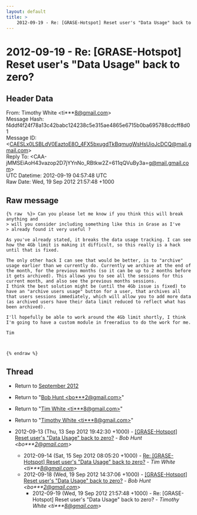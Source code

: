 ```yaml
---
layout: default
title: >
    2012-09-19 - Re: [GRASE-Hotspot] Reset user's "Data Usage" back to zero?
---
```


# 2012-09-19 - Re: [GRASE-Hotspot] Reset user's "Data Usage" back to zero?

## Header Data

From: Timothy White \<ti***8@gmail.com\><br>
Message Hash: f4ddf4f24f78a13c42babc124238c5e315ae4865e6715b0ba695788cdcff8d01<br>
Message ID: \<CAESLx0LSBLdV0EaztoE8O_4FX5bxugdTkBqmugWsHsUioJcDCQ@mail.gmail.com\><br>
Reply To: \<CAA-jMMSEiAoH43vazop2D7jYYnNo_RBtkw2Z=611qQVuBy3a=g@mail.gmail.com\><br>
UTC Datetime: 2012-09-19 04:57:48 UTC<br>
Raw Date: Wed, 19 Sep 2012 21:57:48 +1000<br>

## Raw message

```
{% raw  %}> Can you please let me know if you think this will break anything and
> will you consider including something like this in Grase as I've
> already found it very useful ?

As you've already stated, it breaks the data usage tracking. I can see
how the 4Gb limit is making it difficult, so this really is a hack
until that is fixed.

The only other hack I can see that would be better, is to "archive"
usage earlier than we currently do. Currently we archive at the end of
the month, for the previous months (so it can be up to 2 months before
it gets archived). This allows you to see all the sessions for this
current month, and also see the previous months sessions.
I think the best solution might be (until the 4Gb issue is fixed) to
have an "archive users usage" button for a user, that archives all
that users sessions immediately, which will allow you to add more data
(as archived users have their data limit reduced to reflect what has
been archived).

I'll hopefully be able to work around the 4Gb limit shortly, I think
I'm going to have a custom module in freeradius to do the work for me.

Tim



{% endraw %}
```

## Thread

+ Return to [September 2012](/archive/2012/09)

+ Return to "[Bob Hunt <bo***2<span>@</span>gmail.com>](/authors/bo___2_at_gmail_com)"
+ Return to "[Tim White <ti***8<span>@</span>gmail.com>](/authors/ti___8_at_gmail_com)"
+ Return to "[Timothy White <ti***8<span>@</span>gmail.com>](/authors/ti___8_at_gmail_com)"

+ 2012-09-13 (Thu, 13 Sep 2012 19:42:30 +1000) - [[GRASE-Hotspot] Reset user's "Data Usage" back to zero?](/archive/2012/09/97bc6b03fc8fcf15153795649c592a0cdd0d8ed3251eb5e636d124d277f85d2e) - _Bob Hunt \<bo***2@gmail.com\>_
  + 2012-09-14 (Sat, 15 Sep 2012 08:05:20 +1000) - [Re: [GRASE-Hotspot] Reset user's "Data Usage" back to zero?](/archive/2012/09/bb418f9c1838ad394fc954a6433a187005f78766d8537230241d9812851fa612) - _Tim White \<ti***8@gmail.com\>_
  + 2012-09-18 (Wed, 19 Sep 2012 14:37:06 +1000) - [[GRASE-Hotspot] Reset user's "Data Usage" back to zero?](/archive/2012/09/ed89eef8194e07b2f0dd383d580df9210bcab86124fc856300f10d0d603d7474) - _Bob Hunt \<bo***2@gmail.com\>_
    + 2012-09-19 (Wed, 19 Sep 2012 21:57:48 +1000) - Re: [GRASE-Hotspot] Reset user's "Data Usage" back to zero? - _Timothy White \<ti***8@gmail.com\>_

